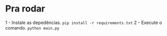 # Pra rodar
1 - Instale as depedências.
`pip install -r requirements.txt`
2 - Execute o comando.
`python main.py`
